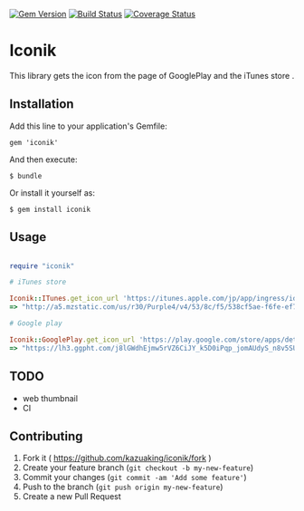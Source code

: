 [![Gem Version](https://badge.fury.io/rb/iconik.svg)](http://badge.fury.io/rb/iconik)
[![Build Status](https://travis-ci.org/kazuaking/iconik.png)](https://travis-ci.org/kazuaking/iconik)
[![Coverage Status](https://coveralls.io/repos/kazuaking/iconik/badge.png?branch=master)](https://coveralls.io/r/kazuaking/iconik?branch=master)

# Iconik

This library gets the icon from the page of GooglePlay and the iTunes store .


## Installation

Add this line to your application's Gemfile:

    gem 'iconik'

And then execute:

    $ bundle

Or install it yourself as:

    $ gem install iconik

## Usage

```ruby

require "iconik"

# iTunes store

Iconik::ITunes.get_icon_url 'https://itunes.apple.com/jp/app/ingress/id576505181?mt=8'
=> "http://a5.mzstatic.com/us/r30/Purple4/v4/53/8c/f5/538cf5ae-f6fe-ef7b-15fd-bb7d7d84563a/mzl.vwbatafr.175x175-75.jpg"

# Google play

Iconik::GooglePlay.get_icon_url 'https://play.google.com/store/apps/details?id=com.nianticproject.ingress&hl=ja'
=> "https://lh3.ggpht.com/j8lGWdhEjmw5rVZ6CiJY_k5D0iPqp_jomAUdyS_n8v5SUQVb8Dt-USXUZXmx1QAca8zJ=w300"

```

## TODO


- web thumbnail
- CI


## Contributing

1. Fork it ( https://github.com/kazuaking/iconik/fork )
2. Create your feature branch (`git checkout -b my-new-feature`)
3. Commit your changes (`git commit -am 'Add some feature'`)
4. Push to the branch (`git push origin my-new-feature`)
5. Create a new Pull Request
